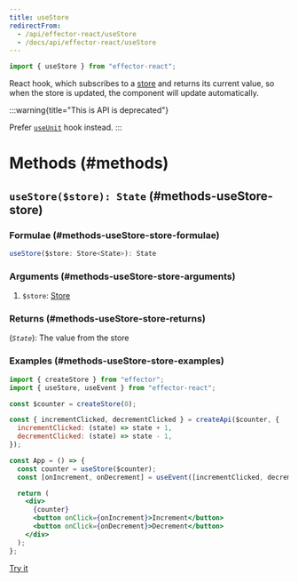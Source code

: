 ```yaml
---
title: useStore
redirectFrom:
  - /api/effector-react/useStore
  - /docs/api/effector-react/useStore
---
```


```ts
import { useStore } from "effector-react";
```

React hook, which subscribes to a [store](/en/api/effector/Store) and returns its current value, so when the store is updated, the component will update automatically.

:::warning{title="This is API is deprecated"}

Prefer [`useUnit`](/api/effector-react/useUnit) hook instead.
:::

# Methods (#methods)

## `useStore($store): State` (#methods-useStore-store)

### Formulae (#methods-useStore-store-formulae)

```ts
useStore($store: Store<State>): State
```

### Arguments (#methods-useStore-store-arguments)

1. `$store`: [Store](/en/api/effector/Store)

### Returns (#methods-useStore-store-returns)

(_`State`_): The value from the store

### Examples (#methods-useStore-store-examples)

```jsx
import { createStore } from "effector";
import { useStore, useEvent } from "effector-react";

const $counter = createStore(0);

const { incrementClicked, decrementClicked } = createApi($counter, {
  incrementClicked: (state) => state + 1,
  decrementClicked: (state) => state - 1,
});

const App = () => {
  const counter = useStore($counter);
  const [onIncrement, onDecrement] = useEvent([incrementClicked, decrementClicked]);

  return (
    <div>
      {counter}
      <button onClick={onIncrement}>Increment</button>
      <button onClick={onDecrement}>Decrement</button>
    </div>
  );
};
```

[Try it](https://share.effector.dev/DHzp3z4r)
